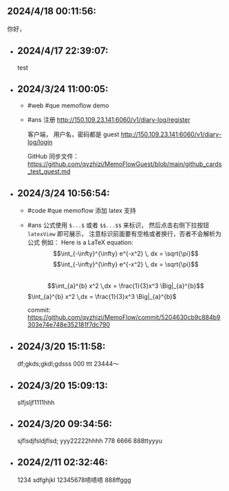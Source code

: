 ## 2024/4/18 00:11:56:
  你好，
- ## 2024/4/17 22:39:07:
  test
- ## 2024/3/24 11:00:05:
	- #web
	  #que memoflow demo
	- #ans
	  注册
	  http://150.109.23.141:6060/v1/diary-log/register
	  
	  客户端， 用户名，密码都是 guest
	  http://150.109.23.141:6060/v1/diary-log/login
	  
	  GitHub 同步文件：
	  https://github.com/qyzhizi/MemoFlowGuest/blob/main/github_cards_test_guest.md
- ## 2024/3/24 10:56:54:
	- #code
	  #que memoflow 添加 latex 支持
	- #ans
	   公式使用 `$...$` 或者 `$$...$$` 来标识， 然后点击右侧下拉按钮 `latexView` 即可展示， 注意标识前面要有空格或者换行，否者不会解析为公式
	  例如：
	  Here is a LaTeX equation: $$\int_{-\infty}^{\infty} e^{-x^2} \, dx = \sqrt{\pi}$$
	  $$\int_{-\infty}^{\infty} e^{-x^2} \, dx = \sqrt{\pi}$$  
	  $$\int_{a}^{b} x^2 \,dx = \frac{1}{3}x^3 \Big|_{a}^{b}$$
	  $\int_{a}^{b} x^2 \,dx = \frac{1}{3}x^3 \Big|_{a}^{b}$
	  
	  commit:
	  https://github.com/qyzhizi/MemoFlow/commit/5204630cb9c884b9303e74e748e352181f7dc790
- ## 2024/3/20 15:11:58:
  df;gkds;gkdl;gdsss
  000
  ttt
  23444～
- ## 2024/3/20 15:09:13:
  slfjsljf1111hhh
- ## 2024/3/20 09:34:56:
  sjflsdjfsldjflsd;
  yyy22222hhhh
  778
  6666
  888ttyyyu
- ## 2024/2/11 02:32:46:
  1234
  sdfghjkl
  12345678啧啧啧
  888ffggg